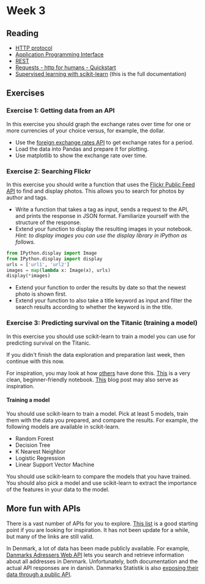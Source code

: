 # Week 3
## Reading
- [HTTP protocol](https://en.wikipedia.org/wiki/Hypertext_Transfer_Protocol)
- [Application Programming Interface](https://en.wikipedia.org/wiki/Application_programming_interface)
- [REST](https://en.wikipedia.org/wiki/Representational_state_transfer)
- [Requests - http for humans - Quickstart](https://2.python-requests.org/en/master/user/quickstart/)
- [Supervised learning with scikit-learn](https://scikit-learn.org/stable/supervised_learning.html) (this is the full documentation)

## Exercises
### Exercise 1: Getting data from an API
In this exercise you should graph the exchange rates over time for one or more currencies of your choice versus, for example, the dollar.

- Use the [foreign exchange rates API](https://exchangeratesapi.io) to get exchange rates for a period.
- Load the data into Pandas and prepare it for plotting.
- Use matplotlib to show the exchange rate over time.

### Exercise 2: Searching Flickr
In this exercise you should write a function that uses the [Flickr Public Feed API](https://www.flickr.com/services/feeds/docs/photos_public/) to find and display photos. This allows you to search for photos by author and tags.

- Write a function that takes a tag as input, sends a request to the API, and prints the response in JSON format. Familiarize yourself with the structure of the response.
- Extend your function to display the resulting images in your notebook. _Hint: to display images you can use the display library in IPython as follows._
```python
from IPython.display import Image
from IPython.display import display
urls = ['url1', 'url2']
images = map(lambda x: Image(x), urls)
display(*images)
```
- Extend your function to order the results by date so that the newest photo is shown first.
- Extend your function to also take a title keyword as input and filter the search results according to whether the keyword is in the title.

### Exercise 3: Predicting survival on the Titanic (training a model)
In this exercise you should use scikit-learn to train a model you can use for predicting survival on the Titanic.

If you didn't finish the data exploration and preparation last week, then continue with this now.

For inspiration, you may look at how [others](https://www.kaggle.com/c/titanic/notebooks) have done this. [This](https://www.kaggle.com/nadintamer/titanic-survival-predictions-beginner) is a very clean, beginner-friendly notebook. [This](https://towardsdatascience.com/predicting-the-survival-of-titanic-passengers-30870ccc7e8) blog post may also serve as inspiration.

#### Training a model
You should use scikit-learn to train a model. Pick at least 5 models, train them with the data you prepared, and compare the results. For example, the following models are available in scikit-learn.

- Random Forest
- Decision Tree
- K Nearest Neighbor
- Logistic Regression
- Linear Support Vector Machine

You should use scikit-learn to compare the models that you have trained. You should also pick a model and use scikit-learn to extract the importance of the features in your data to the model. 

## More fun with APIs
There is a vast number of APIs for you to explore. [This list](https://github.com/public-apis/public-apis) is a good starting point if you are looking for inspiration. It has not been update for a while, but many of the links are still valid.

In Denmark, a lot of data has been made publicly available. For example, [Danmarks Adressers Web API](https://dawa.aws.dk/) lets you search and retrieve information about all addresses in Denmark. Unfortunately, both documentation and the actual API responses are in danish. Danmarks Statistik is also [exposing their data through a public API](https://www.dst.dk/da/Statistik/statistikbanken/api).

